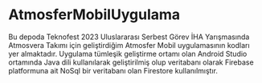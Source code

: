 # AtmosferMobilUygulama
Bu depoda Teknofest 2023 Uluslararası Serbest Görev İHA Yarışmasında Atmosvera Takımı için geliştirdiğim Atmosfer Mobil uygulamasının kodları yer almaktadır. 
Uygulama  tümleşik geliştirme ortamı olan Android Studio ortamında Java dili kullanılarak geliştirilmiş olup veritabanı olarak Firebase platformuna ait NoSql bir veritabanı olan Firestore kullanılmıştır.


 
